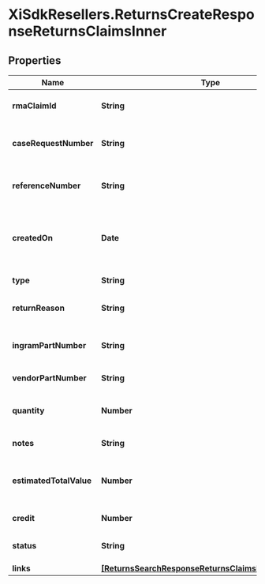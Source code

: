 # XiSdkResellers.ReturnsCreateResponseReturnsClaimsInner

## Properties

Name | Type | Description | Notes
------------ | ------------- | ------------- | -------------
**rmaClaimId** | **String** | The rmaClaimId claim id. | [optional] 
**caseRequestNumber** | **String** | A unique return request number. | [optional] 
**referenceNumber** | **String** | The reference number for the return. | [optional] 
**createdOn** | **Date** | The date on which the return request was created.  | [optional] 
**type** | **String** | Type of request. | [optional] 
**returnReason** | **String** | The reason for the return. | [optional] 
**ingramPartNumber** | **String** | Unique line number from Ingram. | [optional] 
**vendorPartNumber** | **String** | Vendor Part Number. | [optional] 
**quantity** | **Number** | Return quantity of the product. | [optional] 
**notes** | **String** | Return notes. | [optional] 
**estimatedTotalValue** | **Number** | The estimated total value of the return. | [optional] 
**credit** | **Number** | The amount of credit. | [optional] 
**status** | **String** | The status of the request. | [optional] 
**links** | [**[ReturnsSearchResponseReturnsClaimsInnerLinksInner]**](ReturnsSearchResponseReturnsClaimsInnerLinksInner.md) |  | [optional] 


